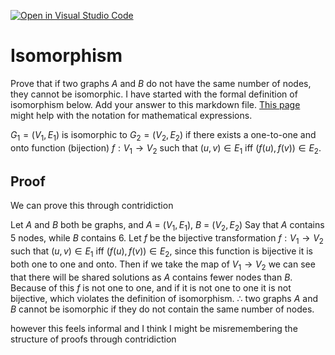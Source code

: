 [![Open in Visual Studio Code](https://classroom.github.com/assets/open-in-vscode-718a45dd9cf7e7f842a935f5ebbe5719a5e09af4491e668f4dbf3b35d5cca122.svg)](https://classroom.github.com/online_ide?assignment_repo_id=12577732&assignment_repo_type=AssignmentRepo)
# Isomorphism

Prove that if two graphs $A$ and $B$ do not have the same number of nodes, they
cannot be isomorphic. I have started with the formal definition of isomorphism
below. Add your answer to this markdown file. [This
page](https://docs.github.com/en/get-started/writing-on-github/working-with-advanced-formatting/writing-mathematical-expressions)
might help with the notation for mathematical expressions.

$G_1=(V_1 , E_1)$ is isomorphic to $G_2 = (V_2, E_2)$ if there exists a
one-to-one and onto function (bijection) $f: V_1 \rightarrow V_2$ such that $(u,v)
\in E_1$ iff $(f(u),f(v)) \in E_2$.

## Proof

We can prove this through contridiction

Let $A$ and $B$ both be graphs, and $A$ = $(V_1, E_1)$, $B$ = $(V_2, E_2)$
Say that $A$ contains 5 nodes, while $B$ contains 6.
Let $f$ be the bijective transformation $f: V_1 \rightarrow V_2$ such that $(u,v)
\in E_1$ iff $(f(u),f(v)) \in E_2$, since this function is bijective it is both one to one and onto.
Then if we take the map of $V_1 \rightarrow V_2$ we can see that there will be shared solutions as $A$ contains fewer nodes than $B$.
Because of this $f$ is not one to one, and if it is not one to one it is not bijective, which violates the definition of isomorphism.
$\therefore$ two graphs $A$ and $B$ cannot be isomorphic if they do not contain the same number of nodes.

however this feels informal and I think I might be misremembering the structure of proofs through contridiction
